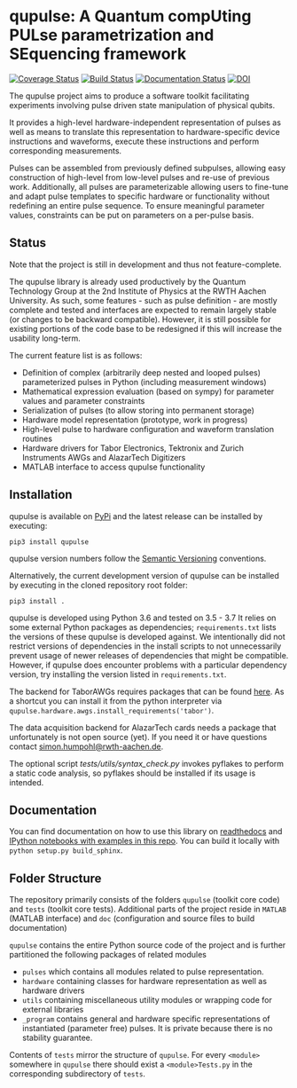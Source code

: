 # qupulse: A Quantum compUting PULse parametrization and SEquencing framework
[![Coverage Status](https://coveralls.io/repos/github/qutech/qupulse/badge.svg?branch=master)](https://coveralls.io/github/qutech/qupulse?branch=master)
[![Build Status](https://travis-ci.org/qutech/qupulse.svg?branch=master)](https://travis-ci.org/qutech/qupulse)
[![Documentation Status](https://readthedocs.org/projects/qupulse/badge/?version=latest)](http://qupulse.readthedocs.org/en/latest/?badge=latest)
[![DOI](https://zenodo.org/badge/29915259.svg)](https://zenodo.org/badge/latestdoi/29915259)

The qupulse project aims to produce a software toolkit facilitating experiments involving pulse driven state manipulation of physical qubits.

It provides a high-level hardware-independent representation of pulses as well as means to translate this representation to hardware-specific device instructions and waveforms, execute these instructions and perform corresponding measurements.

Pulses can be assembled from previously defined subpulses, allowing easy construction of high-level from low-level pulses and re-use of previous work.
Additionally, all pulses are parameterizable allowing users to fine-tune and adapt pulse templates to specific hardware or functionality without redefining an entire pulse sequence. To ensure meaningful parameter values, constraints can be put on parameters on a per-pulse basis.  

## Status
Note that the project is still in development and thus not feature-complete.

The qupulse library is already used productively by the Quantum Technology Group at the 2nd Institute of Physics at the RWTH Aachen University. As such, some features - such as pulse definition - are mostly complete and tested and interfaces are expected to remain largely stable (or changes to be backward compatible).
However, it is still possible for existing portions of the code base to be redesigned if this will increase the usability long-term.
 
The current feature list is as follows:

- Definition of complex (arbitrarily deep nested and looped pulses) parameterized pulses in Python (including measurement windows)
- Mathematical expression evaluation (based on sympy) for parameter values and parameter constraints
- Serialization of pulses (to allow storing into permanent storage)
- Hardware model representation (prototype, work in progress)
- High-level pulse to hardware configuration and waveform translation routines 
- Hardware drivers for Tabor Electronics, Tektronix and Zurich Instruments AWGs and AlazarTech Digitizers
- MATLAB interface to access qupulse functionality

## Installation
qupulse is available on [PyPi](https://pypi.org/project/qupulse/) and the latest release can be installed by executing:
```
pip3 install qupulse
```
qupulse version numbers follow the [Semantic Versioning](https://semver.org/) conventions.

Alternatively, the current development version of qupulse can be installed by executing in the cloned repository root folder: 
```
pip3 install .
```

qupulse is developed using Python 3.6 and tested on 3.5 - 3.7 It relies on some external Python packages as dependencies; 
`requirements.txt` lists the versions of these qupulse is developed against. 
We intentionally did not restrict versions of dependencies in the install scripts to not unnecessarily prevent usage of
newer releases of dependencies that might be compatible. However, if qupulse does encounter problems with a particular dependency version,
try installing the version listed in `requirements.txt`.   

The backend for TaborAWGs requires packages that can be found [here](https://git.rwth-aachen.de/qutech/python-TaborDriver). As a shortcut you can install it from the python interpreter via `qupulse.hardware.awgs.install_requirements('tabor')`.

The data acquisition backend for AlazarTech cards needs a package that unfortunately is not open source (yet). If you need it or have questions contact <simon.humpohl@rwth-aachen.de>.

The optional script *tests/utils/syntax_check.py* invokes pyflakes to perform a static code analysis, so pyflakes should be installed if its usage is intended.

## Documentation
You can find documentation on how to use this library on [readthedocs](https://qupulse.readthedocs.io/en/latest/) and [IPython notebooks with examples in this repo](doc/source/examples). You can build it locally with `python setup.py build_sphinx`.

## Folder Structure
The repository primarily consists of the folders `qupulse` (toolkit core code) and `tests` (toolkit core tests). Additional parts of the project reside in `MATLAB` (MATLAB interface) and `doc` (configuration and source files to build documentation)  

`qupulse` contains the entire Python source code of the project and is further partitioned the following packages of related modules 

- `pulses` which contains all modules related to pulse representation.
- `hardware` containing classes for hardware representation as well as hardware drivers
- `utils` containing miscellaneous utility modules or wrapping code for external libraries
- `_program` contains general and hardware specific representations of instantiated (parameter free) pulses. It is private because there is no stability guarantee.

Contents of `tests` mirror the structure of `qupulse`. For every `<module>` somewhere in `qupulse` there should exist a `<module>Tests.py` in the corresponding subdirectory of `tests`.

